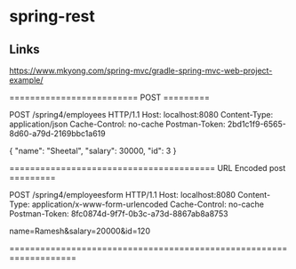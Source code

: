 # spring-rest

## Links
https://www.mkyong.com/spring-mvc/gradle-spring-mvc-web-project-example/







========================= POST =========

POST /spring4/employees HTTP/1.1
Host: localhost:8080
Content-Type: application/json
Cache-Control: no-cache
Postman-Token: 2bd1c1f9-6565-8d60-a79d-2169bbc1a619

{
    "name": "Sheetal",
    "salary": 30000,
    "id": 3
}

======================================== URL Encoded post =========

POST /spring4/employeesform HTTP/1.1
Host: localhost:8080
Content-Type: application/x-www-form-urlencoded
Cache-Control: no-cache
Postman-Token: 8fc0874d-9f7f-0b3c-a73d-8867ab8a8753

name=Ramesh&salary=20000&id=120

===================================================================